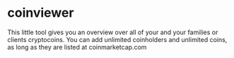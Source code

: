 # coinviewer
This little tool gives you an overview over all of your and your families or clients cryptocoins. You can add unlimited coinholders and unlimited coins, as long as they are listed at coinmarketcap.com
